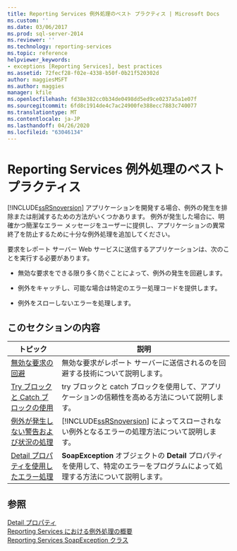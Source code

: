 ```yaml
---
title: Reporting Services 例外処理のベスト プラクティス | Microsoft Docs
ms.custom: ''
ms.date: 03/06/2017
ms.prod: sql-server-2014
ms.reviewer: ''
ms.technology: reporting-services
ms.topic: reference
helpviewer_keywords:
- exceptions [Reporting Services], best practices
ms.assetid: 72fecf28-f02e-4338-b50f-0b21f520302d
author: maggiesMSFT
ms.author: maggies
manager: kfile
ms.openlocfilehash: fd38e382cc0b34de0498dd5ed9ce0237a5a1e07f
ms.sourcegitcommit: 6fd8c1914de4c7ac24900fe388ecc7883c740077
ms.translationtype: MT
ms.contentlocale: ja-JP
ms.lasthandoff: 04/26/2020
ms.locfileid: "63046134"
---
```

# <a name="best-practices-for-reporting-services-exception-handling"></a>Reporting Services 例外処理のベスト プラクティス
  [!INCLUDE[ssRSnoversion](../../../includes/ssrsnoversion-md.md)] アプリケーションを開発する場合、例外の発生を排除または削減するための方法がいくつかあります。 例外が発生した場合に、明確かつ簡潔なエラー メッセージをユーザーに提供し、アプリケーションの異常終了を防止するために十分な例外処理を追加してください。  
  
 要求をレポート サーバー Web サービスに送信するアプリケーションは、次のことを実行する必要があります。  
  
-   無効な要求をできる限り多く防ぐことによって、例外の発生を回避します。  
  
-   例外をキャッチし、可能な場合は特定のエラー処理コードを提供します。  
  
-   例外をスローしないエラーを処理します。  
  
## <a name="in-this-section"></a>このセクションの内容  
  
|トピック|説明|  
|-----------|-----------------|  
|[無効な要求の回避](preventing-invalid-requests.md)|無効な要求がレポート サーバーに送信されるのを回避する技術について説明します。|  
|[Try ブロックと Catch ブロックの使用](using-try-and-catch-blocks.md)|try ブロックと catch ブロックを使用して、アプリケーションの信頼性を高める方法について説明します。|  
|[例外が発生しない警告および状況の処理](handling-warnings-and-cases-that-do-not-cause-exceptions.md)|[!INCLUDE[ssRSnoversion](../../../includes/ssrsnoversion-md.md)] によってスローされない例外となるエラーの処理方法について説明します。|  
|[Detail プロパティを使用したエラー処理](using-the-detail-property-to-handle-specific-errors.md)|**SoapException** オブジェクトの **Detail** プロパティを使用して、特定のエラーをプログラムによって処理する方法について説明します。|  
  
## <a name="see-also"></a>参照  
 [Detail プロパティ](../soapexception-class/detail-property.md)   
 [Reporting Services における例外処理の概要](../introducing-exception-handling-in-reporting-services.md)   
 [Reporting Services SoapException クラス](../soapexception-class/reporting-services-soapexception-class.md)  
  
  
